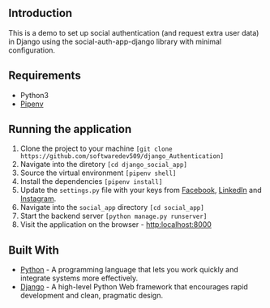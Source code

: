 ## Introduction

This is a demo to set up social authentication (and request extra user data) in Django using the social-auth-app-django library with minimal configuration. 

## Requirements
* Python3
* [Pipenv](https://pypi.org/project/pipenv/)

## Running the application
1. Clone the project to your machine ```[git clone https://github.com/softwaredev509/django_Authentication]```
2. Navigate into the diretory ```[cd django_social_app]```
3. Source the virtual environment ```[pipenv shell]```
4. Install the dependencies ```[pipenv install]```
5. Update the `settings.py` file with your keys from [Facebook](https://developers.facebook.com/apps), [LinkedIn](https://www.linkedin.com/developers/) and [Instagram](https://www.instagram.com/developer/).
6. Navigate into the `social_app` directory ```[cd social_app]```
7. Start the backend server ```[python manage.py runserver]```
8. Visit the application on the browser - [http:localhost:8000](http:localhost:8000)

## Built With

* [Python](https://www.python.org/) - A programming language that lets you work quickly and integrate systems more effectively.
* [Django](http://djangoproject.org/) - A high-level Python Web framework that encourages rapid development and clean, pragmatic design.
